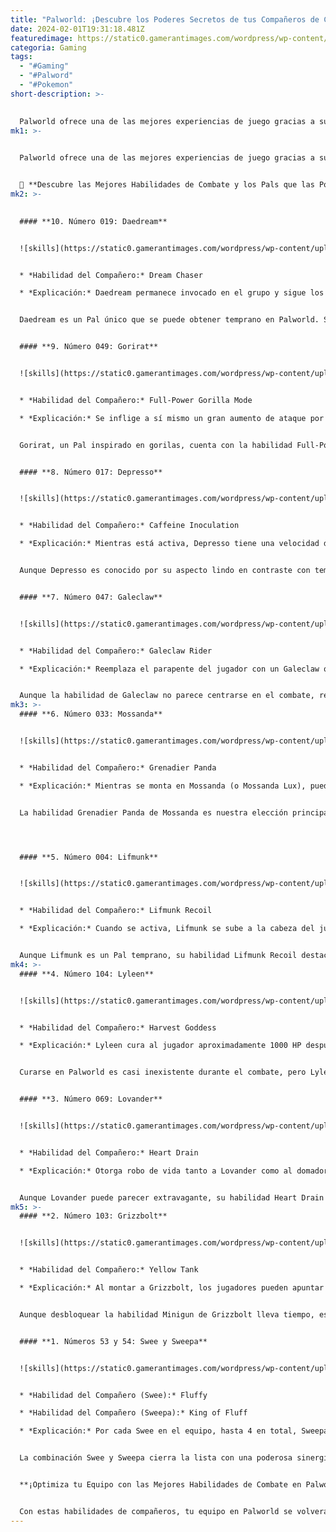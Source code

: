 ```yaml
---
title: "Palworld: ¡Descubre los Poderes Secretos de tus Compañeros de Combate! 🚀🔥"
date: 2024-02-01T19:31:18.481Z
featuredimage: https://static0.gamerantimages.com/wordpress/wp-content/uploads/2024/02/palworld-best-combat-partner-skills-header-image-1.jpg?q=50&fit=contain&w=1140&h=&dpr=1.5
categoria: Gaming
tags:
  - "#Gaming"
  - "#Palword"
  - "#Pokemon"
short-description: >-
  

  Palworld ofrece una de las mejores experiencias de juego gracias a sus habilidades de compañeros. Cada Pal tiene una habilidad única que entra en acción cuando está en el grupo del jugador. Estas habilidades van desde montar a los Pals, facilitar el transporte de objetos, hasta habilidades
mk1: >-
  

  Palworld ofrece una de las mejores experiencias de juego gracias a sus habilidades de compañeros. Cada Pal tiene una habilidad única que entra en acción cuando está en el grupo del jugador. Estas habilidades van desde montar a los Pals, facilitar el transporte de objetos, hasta habilidades de combate que harán que arrases con cualquier oponente.


  👊 **Descubre las Mejores Habilidades de Combate y los Pals que las Poseen**
mk2: >-
  

  #### **10. Número 019: Daedream**


  ![skills](https://static0.gamerantimages.com/wordpress/wp-content/uploads/2024/02/palworld-three-daedreams-out-at-once.jpg?q=50&fit=crop&w=1500&dpr=1.5 "skills")


  * *Habilidad del Compañero:* Dream Chaser

  * *Explicación:* Daedream permanece invocado en el grupo y sigue los ataques del jugador con ataques propios.


  Daedream es un Pal único que se puede obtener temprano en Palworld. Su habilidad Dream Chaser le permite permanecer invocado independientemente de otros Pals invocados, siguiendo los ataques del jugador con ataques propios. Curiosamente, los jugadores pueden acumular esta habilidad con varios Daedreams, trivializando peleas que deberían ser más difíciles.


  #### **9. Número 049: Gorirat**


  ![skills](https://static0.gamerantimages.com/wordpress/wp-content/uploads/2024/02/palworld-feeding-gorirat.jpg?q=50&fit=crop&w=1500&dpr=1.5 "skills")


  * *Habilidad del Compañero:* Full-Power Gorilla Mode

  * *Explicación:* Se inflige a sí mismo un gran aumento de ataque por un corto período.


  Gorirat, un Pal inspirado en gorilas, cuenta con la habilidad Full-Power Gorilla Mode, que aumenta significativamente su estadística de ataque durante un breve periodo. Aunque no dura mucho, puede cambiar drásticamente el curso de una batalla, especialmente cuando se combina con recetas de alimentos que aumentan el ataque.


  #### **8. Número 017: Depresso**


  ![skills](https://static0.gamerantimages.com/wordpress/wp-content/uploads/2024/02/palworld-petting-depresso.jpg?q=50&fit=crop&w=1500&dpr=1.5 "skills")


  * *Habilidad del Compañero:* Caffeine Inoculation

  * *Explicación:* Mientras está activa, Depresso tiene una velocidad de movimiento y, por ende, velocidad de ataque mucho mayores.


  Aunque Depresso es conocido por su aspecto lindo en contraste con temas oscuros, su habilidad Caffeine Inoculation lo convierte en un luchador formidable. Cuando se activa, Depresso se vuelve increíblemente rápido, facilitando el acercamiento a los enemigos y aumentando su frecuencia de ataque. Con habilidades pasivas de velocidad de movimiento o daño de ataque, puede aniquilar grupos de enemigos en segundos.


  #### **7. Número 047: Galeclaw**


  ![skills](https://static0.gamerantimages.com/wordpress/wp-content/uploads/2024/02/palworld-gliding-with-galeclaw.jpg?q=50&fit=crop&w=1500&dpr=1.5 "skills")


  * *Habilidad del Compañero:* Galeclaw Rider

  * *Explicación:* Reemplaza el parapente del jugador con un Galeclaw que lo impulsa horizontalmente a una velocidad mucho mayor.


  Aunque la habilidad de Galeclaw no parece centrarse en el combate, resulta esencial para evitar ataques enemigos. Utilizar a Galeclaw como parapente es más efectivo que esquivar con el botón de rodar, y además, al invocarlo, lo atraes instantáneamente de vuelta al jugador, lo que puede ser de gran ayuda en combate.
mk3: >-
  #### **6. Número 033: Mossanda**


  ![skills](https://static0.gamerantimages.com/wordpress/wp-content/uploads/2024/02/palworld-mossanda-lux-using-partner-skill.jpg?q=50&fit=crop&w=1500&dpr=1.5 "skills")


  * *Habilidad del Compañero:* Grenadier Panda

  * *Explicación:* Mientras se monta en Mossanda (o Mossanda Lux), puedes apuntar y disparar este lanzagranadas, utilizando un poco del medidor de habilidad del compañero con cada disparo.


  La habilidad Grenadier Panda de Mossanda es nuestra elección principal para habilidades de combate. Con el equipo adecuado, permite a los jugadores montar a Mossanda y utilizar dos lanzagranadas. Aunque no son muy poderosos al principio, mejoran con el uso del Essence Condenser. Incluso en niveles básicos, estos lanzagranadas brindan un control absoluto sobre las multitudes, derribando a los enemigos con cada impacto.




  #### **5. Número 004: Lifmunk**


  ![skills](https://static0.gamerantimages.com/wordpress/wp-content/uploads/2024/02/palworld-lifmunk-angry-with-the-submachine-gun.jpg?q=50&fit=crop&w=1500&dpr=1.5 "skills")


  * *Habilidad del Compañero:* Lifmunk Recoil

  * *Explicación:* Cuando se activa, Lifmunk se sube a la cabeza del jugador y sigue los ataques con disparos propios de su ametralladora en miniatura.


  Aunque Lifmunk es un Pal temprano, su habilidad Lifmunk Recoil destaca en habilidades de combate. Similar a Daedream, esta habilidad hace que Lifmunk siga los ataques del jugador con disparos de su ametralladora, siendo más fuerte que la de Daedream y requiriendo que Lifmunk esté invocado.
mk4: >-
  #### **4. Número 104: Lyleen**


  ![skills](https://static0.gamerantimages.com/wordpress/wp-content/uploads/2024/02/palworld-lyleen-healing-player-character.jpg?q=50&fit=crop&w=1500&dpr=1.5 "skills")


  * *Habilidad del Compañero:* Harvest Goddess

  * *Explicación:* Lyleen cura al jugador aproximadamente 1000 HP después de una breve animación.


  Curarse en Palworld es casi inexistente durante el combate, pero Lyleen cambia eso con su habilidad Harvest Goddess. Esta Pal no solo es fuerte en combate, sino que también puede curar al jugador, convirtiéndola en una elección esencial para mantener en el equipo.


  #### **3. Número 069: Lovander**


  ![skills](https://static0.gamerantimages.com/wordpress/wp-content/uploads/2024/02/palworld-petting-lovander.jpg?q=50&fit=crop&w=1500&dpr=1.5 "skills")


  * *Habilidad del Compañero:* Heart Drain

  * *Explicación:* Otorga robo de vida tanto a Lovander como al domador cuando infligen daño.


  Aunque Lovander puede parecer extravagante, su habilidad Heart Drain es invaluable en combate. Proporciona robo de vida, permitiendo a los jugadores mantenerse vivos durante enfrentamientos difíciles y prolongando la duración de Lovander en la batalla.
mk5: >-
  #### **2. Número 103: Grizzbolt**


  ![skills](https://static0.gamerantimages.com/wordpress/wp-content/uploads/2024/02/palworld-grizzbolt-using-minigun.jpg?q=50&fit=crop&w=1500&dpr=1.5 "skills")


  * *Habilidad del Compañero:* Yellow Tank

  * *Explicación:* Al montar a Grizzbolt, los jugadores pueden apuntar y disparar una ametralladora que Grizzbolt puede usar, consumiendo el medidor de habilidad del compañero con cada disparo.


  Aunque desbloquear la habilidad Minigun de Grizzbolt lleva tiempo, es una de las más poderosas para el combate. La ametralladora arrasa enemigos y permite que Grizzbolt también sea montable como un corcel terrestre.


  #### **1. Números 53 y 54: Swee y Sweepa**


  ![skills](https://static0.gamerantimages.com/wordpress/wp-content/uploads/2024/02/palworld-sweepa-and-swee-example-of-partner-skill.jpg?q=50&fit=crop&w=1500&dpr=1.5 "skills")


  * *Habilidad del Compañero (Swee):* Fluffy

  * *Habilidad del Compañero (Sweepa):* King of Fluff

  * *Explicación:* Por cada Swee en el equipo, hasta 4 en total, Sweepa obtiene un aumento de ataque del 12%.


  La combinación Swee y Sweepa cierra la lista con una poderosa sinergia. Por cada Swee en el equipo, Sweepa obtiene un aumento significativo de ataque. Aunque esta habilidad es especializada, aquellos que la aprovechan encontrarán que su pequeño Pal peludo funde a cualquier oponente.


  **¡Optimiza tu Equipo con las Mejores Habilidades de Combate en Palworld! 🛡️🌟**


  Con estas habilidades de compañeros, tu equipo en Palworld se volverá imparable. ¡Descubre y domina el arte del combate con los Pals adecuados para una victoria segura!
---
```

